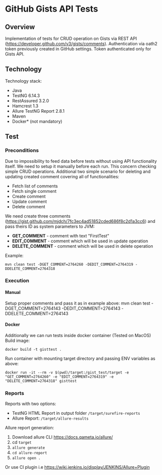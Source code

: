 # GitHub Gists API Tests
## Overview
Implementation of tests for CRUD operation on Gists via REST API (https://developer.github.com/v3/gists/comments).
Authentication via oath2 token previously created in GitHub settings. Token authenticated only for Gists API.

## Technology
Technology stack:
* Java
* TestNG 6.14.3
* RestAssured 3.2.0
* Hamcrest 1.3
* Allure TestNG Report 2.8.1
* Maven
* Docker* (not mandatory)

## Test
### Preconditions
Due to impossibility to feed data before tests without using API functionality itself. We need to setup it manually before each run.
This concern checking simple CRUD operations. Additional two simple scenario for deleting and updating created comment covering all of functionalities:
* Fetch list of comments
* Fetch single comment
* Create comment
* Update comment
* Delete comment

We need create three comments (https://gist.github.com/mjdch/7fc3ec4ad51852cded686f8c2d1a3cc6) and pass theirs ID as system parameters to JVM:

* **GET_COMMENT** - comment with text "FirstTest" 
* **EDIT_COMMENT** - comment which will be used in update operation
* **DELETE_COMMENT** - comment which will be used in delete operation

Example:
```
mvn clean test -DGET_COMMENT=2764260 -DEDIT_COMMENT=2764319 -DDELETE_COMMENT=2764318
```
### Execution
#### Manual
Setup proper comments and pass it as in example above:
mvn clean test -DGET_COMMENT=2764143 -DEDIT_COMMENT=2764143 -DDELETE_COMMENT=2764143
#### Docker
Additionally we can run tests inside docker container (Tested on MacOS)
Build image:
```
docker build -t gisttest .
```
Run container with mounting target directory and passing ENV variables as above:
```
docker run -it --rm -v $(pwd)/target:/gist_test/target -e "GET_COMMENT=2764260" -e "EDIT_COMMENT=2764319" -e "DELETE_COMMENT=2764318" gisttest
```

### Reports

Reports with two options:
* TestNG HTML Report in output folder `/target/surefire-reports`
* Allure Report: `/target/allure-results` 

Allure report generation:
1. Download allure CLI https://docs.qameta.io/allure/
2. cd `target`
3. `allure generate`
4. `cd allure-report`
5. `allure open .`

Or use CI plugin i.e https://wiki.jenkins.io/display/JENKINS/Allure+Plugin



